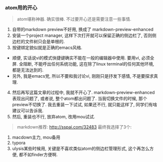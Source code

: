 ### atom用的开心

> atom堪称神器. 确实很棒. 不过要开心还是需要注意一些事情.

1. 自带的markdown preview不好用, 换成了 markdown-preview-enhanced
2. 安装一个project manager, 这样下次打开就可以保留正确的侧边栏了, 否则侧边栏的文件树只会是单根的.
3. 按键绑定貌似就是正确的emacs风格.
  - 顺便, 实话说vi的模式快捷键确实不能在一般的编辑器中使用. 要用vi, 必须全屏. 全阻断, 不能呼出任何系统功能, 这在除了linux terminal的任何其他环境, 都是无法达到的.
  - 另外, 我是emacs党, 所以不要和我讨论vi, 刚刚只是抒发下感情, 不是要探求真理.
4. 然后再写这篇文章的过程中, 我就不开心了. markdown-preview-enhanced表现出问题了, 或者说, 整个atom都出问题了. 当我切换文件的时候, 那个preview不切换了. 我去重装一下试试, 如果还不行, 就只能这样了, 同学们有啥建议可以告诉我.
5. 然后, 重装也不行, 放弃atom, 改用mou试试.

> markdown推荐: http://sspai.com/32483
> 最终我选择了3个:

1. macdown主力,  mou备用
2. typora
4. ulysis某些时候用, 关键是不喜欢类似atom的侧边栏管理形式, 这个再怎么方便, 都不如finder方便啊.
